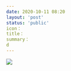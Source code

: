 ```yaml
---
date: 2020-10-11 08:20
layout: 'post'
status: 'public'
icon：
title：
summary：
d
---
```

![](https://cdn.pixabay.com/photo/2020/10/14/01/18/winter-5653129_1280.jpg)

